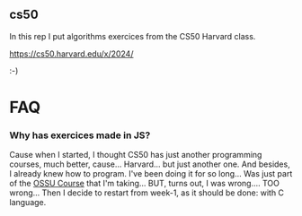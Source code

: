 ## cs50

In this rep I put algorithms exercices from the CS50 Harvard class.

https://cs50.harvard.edu/x/2024/

:-)

# FAQ

### Why has exercices made in JS?

Cause when I started, I thought CS50 has just another programming courses, much better, cause... Harvard... but just another one. And besides, I already knew how to program. I've been doing it for so long... Was just part of the [OSSU Course](https://github.com/ossu/computer-science) that I'm taking...
BUT, turns out, I was wrong.... TOO wrong... Then I decide to restart from week-1, as it should be done: with C language.
